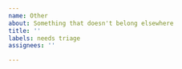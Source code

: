 ```yaml
---
name: Other
about: Something that doesn't belong elsewhere
title: ''
labels: needs triage
assignees: ''

---
```


<!-- This is a free-form ticket. You decide how to write it. Please add background and details if this is not a quick fix or change. -->
